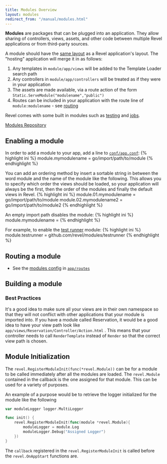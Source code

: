 ```yaml
---
title: Modules Overview
layout: modules
redirect_from: "/manual/modules.html"
---
```


**Modules** are packages that can be plugged into an application. They allow sharing of controllers, views, assets, and 
other code between multiple Revel applications or from third-party sources.

A module should have the [same layout](../manual/organization.html#DefaultLayout) as a Revel application's layout. The "hosting" application will merge it in as follows:

1. Any templates in `module/app/views` will be added to the Template Loader search path
2. Any controllers in `module/app/controllers` will be treated as if they were in your application
3. The assets are made available, via a route action of the form `Static.ServeModule("modulename","public")`
4. Routes can be included in your application with the route line of `module:modulename` - see [routing](routing.html#modules)

Revel comes with some built in modules such as [testing](testing.html) and [jobs](jobs.html).

<a class="btn btn-success btn-sm" href="https://github.com/revel/modules" role="button"><span class="glyphicon glyphicon-floppy-disk" aria-hidden="true"></span> Modules Repository</a>


## Enabling a module

In order to add a module to your app, add a line to [`conf/app.conf`](appconf.html#modules):
{% highlight ini %}
module.mymodulename = go/import/path/to/module
{% endhighlight %}

You can add an ordering method by insert a sortable string in between the
word module and the name of the module like the following. This allows you to specify 
which order the views should be loaded, so your application will always be the first,
then the order of the modules and finally the default views in Revel.
{% highlight ini %}
module.01.mymodulename = go/import/path/to/module
module.02.mymodulename2 = go/import/path/to/module2
{% endhighlight %}

An empty import path disables the module:
{% highlight ini %}
module.mymodulename =
{% endhighlight %}

For example, to enable the [test runner](testing.html) module:
{% highlight ini %}
module.testrunner = github.com/revel/modules/testrunner
{% endhighlight %}

## Routing a module
- See the [modules config](../manual/routing.html#modules) in [`app/routes`](../manual/routing.html)

## Building a module
### Best Practices
It's a good idea to make sure all your views are in their own namespace
so that they will not conflict with other applications that your module is
imported into. If you have a module called Reservation, it would be a good
idea to have your view path look like `app/views/Reservation/Controller/Action.html`
. This means that your controller needs to call `RenderTemplate` 
instead of `Render` so that the correct view path is chosen. 

## Module Initialization
The `revel.RegisterModuleInit(func(*revel.Module))` can be for a module to be called immediately after all the modules
are loaded. The `revel.Module` contained in the callback is the one assigned for that module. This can
be used for a variety of purposes. 

An example of a purpose would be to retrieve the logger initialized for
the module like the following

```go
var moduleLogger logger.MultiLogger

func init() {
	revel.RegisterModuleInit(func(module *revel.Module){
		moduleLogger = module.Log
		moduleLogger.Debug("Assigned Logger")
	})
}

```
The `callback` registered in the `revel.RegisterModuleInit` is called before the `revel.OnAppStart`
functions are.  
